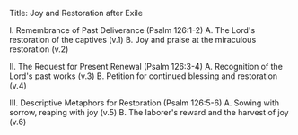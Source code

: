 Title: Joy and Restoration after Exile

I. Remembrance of Past Deliverance (Psalm 126:1-2)
   A. The Lord's restoration of the captives (v.1)
   B. Joy and praise at the miraculous restoration (v.2)

II. The Request for Present Renewal (Psalm 126:3-4)
   A. Recognition of the Lord's past works (v.3) 
   B. Petition for continued blessing and restoration (v.4)

III. Descriptive Metaphors for Restoration (Psalm 126:5-6)
   A. Sowing with sorrow, reaping with joy (v.5)
   B. The laborer's reward and the harvest of joy (v.6)